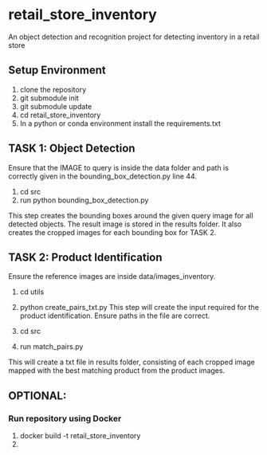 # retail_store_inventory
An object detection and recognition project for detecting  inventory in a retail store

## Setup Environment
1. clone the repository
2. git submodule init
3. git submodule update
4. cd retail_store_inventory
5. In a python or conda environment install the requirements.txt

## TASK 1: Object Detection

Ensure that the IMAGE to query is inside the data folder and path is correctly given in the bounding_box_detection.py line 44.
1. cd src
2. run python bounding_box_detection.py

This step creates the bounding boxes around the given query image for all detected objects. The result image is stored in the results folder.
It also creates the cropped images for each bounding box for TASK 2.

## TASK 2: Product Identification

Ensure the reference images are inside data/images_inventory.
1. cd utils
2. python create_pairs_txt.py
This step will create the input required for the product identification.
Ensure paths in the file are correct. 

1. cd src 
2. run match_pairs.py

This will create a txt file in results folder, consisting of each cropped image mapped with the best matching product from the product images.

## OPTIONAL: 
### Run repository using Docker 

1. docker build -t retail_store_inventory
2. 